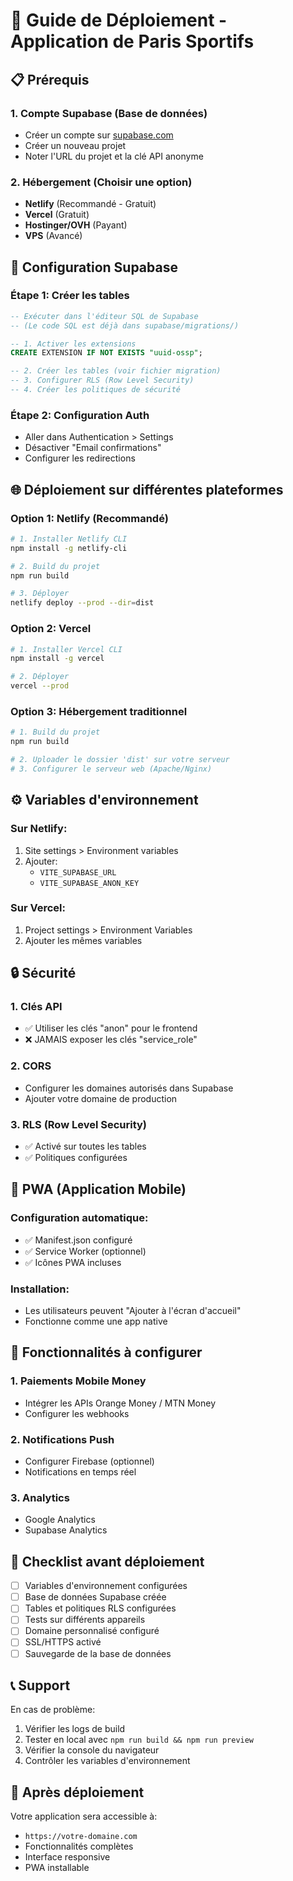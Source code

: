 # 🚀 Guide de Déploiement - Application de Paris Sportifs

## 📋 Prérequis

### 1. Compte Supabase (Base de données)
- Créer un compte sur [supabase.com](https://supabase.com)
- Créer un nouveau projet
- Noter l'URL du projet et la clé API anonyme

### 2. Hébergement (Choisir une option)
- **Netlify** (Recommandé - Gratuit)
- **Vercel** (Gratuit)
- **Hostinger/OVH** (Payant)
- **VPS** (Avancé)

## 🔧 Configuration Supabase

### Étape 1: Créer les tables
```sql
-- Exécuter dans l'éditeur SQL de Supabase
-- (Le code SQL est déjà dans supabase/migrations/)

-- 1. Activer les extensions
CREATE EXTENSION IF NOT EXISTS "uuid-ossp";

-- 2. Créer les tables (voir fichier migration)
-- 3. Configurer RLS (Row Level Security)
-- 4. Créer les politiques de sécurité
```

### Étape 2: Configuration Auth
- Aller dans Authentication > Settings
- Désactiver "Email confirmations" 
- Configurer les redirections

## 🌐 Déploiement sur différentes plateformes

### Option 1: Netlify (Recommandé)
```bash
# 1. Installer Netlify CLI
npm install -g netlify-cli

# 2. Build du projet
npm run build

# 3. Déployer
netlify deploy --prod --dir=dist
```

### Option 2: Vercel
```bash
# 1. Installer Vercel CLI
npm install -g vercel

# 2. Déployer
vercel --prod
```

### Option 3: Hébergement traditionnel
```bash
# 1. Build du projet
npm run build

# 2. Uploader le dossier 'dist' sur votre serveur
# 3. Configurer le serveur web (Apache/Nginx)
```

## ⚙️ Variables d'environnement

### Sur Netlify:
1. Site settings > Environment variables
2. Ajouter:
   - `VITE_SUPABASE_URL`
   - `VITE_SUPABASE_ANON_KEY`

### Sur Vercel:
1. Project settings > Environment Variables
2. Ajouter les mêmes variables

## 🔒 Sécurité

### 1. Clés API
- ✅ Utiliser les clés "anon" pour le frontend
- ❌ JAMAIS exposer les clés "service_role"

### 2. CORS
- Configurer les domaines autorisés dans Supabase
- Ajouter votre domaine de production

### 3. RLS (Row Level Security)
- ✅ Activé sur toutes les tables
- ✅ Politiques configurées

## 📱 PWA (Application Mobile)

### Configuration automatique:
- ✅ Manifest.json configuré
- ✅ Service Worker (optionnel)
- ✅ Icônes PWA incluses

### Installation:
- Les utilisateurs peuvent "Ajouter à l'écran d'accueil"
- Fonctionne comme une app native

## 🎯 Fonctionnalités à configurer

### 1. Paiements Mobile Money
- Intégrer les APIs Orange Money / MTN Money
- Configurer les webhooks

### 2. Notifications Push
- Configurer Firebase (optionnel)
- Notifications en temps réel

### 3. Analytics
- Google Analytics
- Supabase Analytics

## 🚨 Checklist avant déploiement

- [ ] Variables d'environnement configurées
- [ ] Base de données Supabase créée
- [ ] Tables et politiques RLS configurées
- [ ] Tests sur différents appareils
- [ ] Domaine personnalisé configuré
- [ ] SSL/HTTPS activé
- [ ] Sauvegarde de la base de données

## 📞 Support

En cas de problème:
1. Vérifier les logs de build
2. Tester en local avec `npm run build && npm run preview`
3. Vérifier la console du navigateur
4. Contrôler les variables d'environnement

## 🎉 Après déploiement

Votre application sera accessible à:
- `https://votre-domaine.com`
- Fonctionnalités complètes
- Interface responsive
- PWA installable